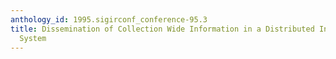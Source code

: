 ```yaml
---
anthology_id: 1995.sigirconf_conference-95.3
title: Dissemination of Collection Wide Information in a Distributed Information Retrieval
  System
---
```

